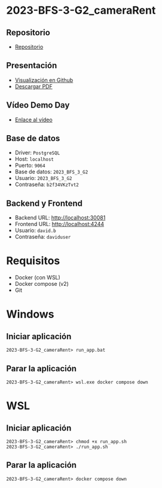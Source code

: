 # 2023-BFS-3-G2_cameraRent
## Repositorio
* [Repositorio](https://github.com/CampusDual/2023-BFS-3-G2_cameraRent)
## Presentación
* [Visualización en Github](https://github.com/CampusDual/2023-BFS-3-G2_cameraRent/blob/docker/demo_day/cameraRent_demo.pdf)
* [Descargar PDF](https://raw.github.com/CampusDual/2023-BFS-3-G2_cameraRent/docker/demo_day/cameraRent_demo.pdf)
## Vídeo Demo Day
* [Enlace al vídeo](https://campusdual-my.sharepoint.com/:v:/p/info/EbjzwC--cXBHpzWr2SBfqAgBZUVCF19GupFHmHZd_LhUfQ?nav=eyJyZWZlcnJhbEluZm8iOnsicmVmZXJyYWxBcHAiOiJPbmVEcml2ZUZvckJ1c2luZXNzIiwicmVmZXJyYWxBcHBQbGF0Zm9ybSI6IldlYiIsInJlZmVycmFsTW9kZSI6InZpZXciLCJyZWZlcnJhbFZpZXciOiJNeUZpbGVzTGlua0NvcHkifX0&e=XamZds)
## Base de datos
* Driver: `PostgreSQL`
* Host: `localhost`
* Puerto: `9064`
* Base de datos: `2023_BFS_3_G2`
* Usuario: `2023_BFS_3_G2`
* Contraseña: `b2f34VKzTvt2`
## Backend y Frontend
* Backend URL: [http://localhost:30081](http://localhost:30081)
* Frontend URL: [http://localhost:4244](http://localhost:4244)
* Usuario: `david.b`
* Contraseña: `daviduser`

# Requisitos
* Docker (con WSL)
* Docker compose (v2)
* Git

# Windows
## Iniciar aplicación
```
2023-BFS-3-G2_cameraRent> run_app.bat
```
## Parar la aplicación
```
2023-BFS-3-G2_cameraRent> wsl.exe docker compose down
```

# WSL
## Iniciar aplicación
```
2023-BFS-3-G2_cameraRent> chmod +x run_app.sh
2023-BFS-3-G2_cameraRent> ./run_app.sh
```
## Parar la aplicación
```
2023-BFS-3-G2_cameraRent> docker compose down
```
